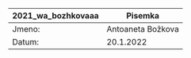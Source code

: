 

 2021_wa_bozhkovaaa | Pisemka 
------------- | -------------
 Jmeno: |   Antoaneta Božkova
 Datum: |   20.1.2022 
